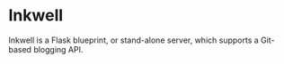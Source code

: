 # Inkwell

Inkwell is a Flask blueprint, or stand-alone server, which supports a Git-based blogging API.